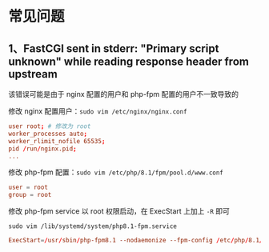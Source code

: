 # 常见问题

## 1、FastCGI sent in stderr: "Primary script unknown" while reading response header from upstream

该错误可能是由于 nginx 配置的用户和 php-fpm 配置的用户不一致导致的

修改 nginx 配置用户：`sudo vim /etc/nginx/nginx.conf`

```conf
user root; # 修改为 root
worker_processes auto;
worker_rlimit_nofile 65535;
pid /run/nginx.pid;
...
```

修改 php-fpm 配置：`sudo vim /etc/php/8.1/fpm/pool.d/www.conf`

```conf
user = root
group = root
```

修改 php-fpm service 以 root 权限启动，在 ExecStart 上加上 `-R` 即可

`sudo vim /lib/systemd/system/php8.1-fpm.service`

```conf
ExecStart=/usr/sbin/php-fpm8.1 --nodaemonize --fpm-config /etc/php/8.1/fpm/php-fpm.conf -R
```